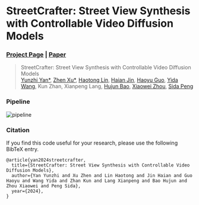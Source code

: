 # StreetCrafter: Street View Synthesis with Controllable Video Diffusion Models

### [Project Page](https://zju3dv.github.io/street_crafter) | [Paper](https://raw.githubusercontent.com/yunzhiy/project_page_assets/main/street_crafter/street_crafter.pdf)
> StreetCrafter: Street View Synthesis with Controllable Video Diffusion Models  
> [Yunzhi Yan*](https://yunzhiy.github.io/), [Zhen Xu*](https://zhenx.me/), [Haotong Lin](https://haotongl.github.io/), [Haian Jin](https://haian-jin.github.io/), [Haoyu Guo](https://github.com/ghy0324), [Yida Wang](https://wangyida.github.io/), Kun Zhan, Xianpeng Lang, [Hujun Bao](http://www.cad.zju.edu.cn/home/bao/), [Xiaowei Zhou](https://www.xzhou.me/), [Sida Peng](https://pengsida.net/)


### Pipeline
![pipeline](images/pipeline.png)

### Citation

If you find this code useful for your research, please use the following BibTeX entry.

```
@article{yan2024streetcrafter,
  title={StreetCrafter: Street View Synthesis with Controllable Video Diffusion Models},
  author={Yan Yunzhi and Xu Zhen and Lin Haotong and Jin Haian and Guo Haoyu and Wang Yida and Zhan Kun and Lang Xianpeng and Bao Hujun and Zhou Xiaowei and Peng Sida},
  year={2024},
}

```